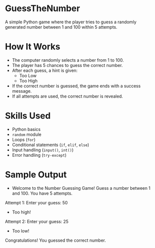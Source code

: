 # GuessTheNumber

A simple Python game where the player tries to guess a randomly generated number between 1 and 100 within 5 attempts.

# How It Works

- The computer randomly selects a number from 1 to 100.
- The player has 5 chances to guess the correct number.
- After each guess, a hint is given:
  - Too Low
  - Too High
- If the correct number is guessed, the game ends with a success message.
- If all attempts are used, the correct number is revealed.

# Skills Used

- Python basics
- `random` module
- Loops (`for`)
- Conditional statements (`if`, `elif`, `else`)
- Input handling (`input()`, `int()`)
- Error handling (`try-except`)

# Sample Output
- Welcome to the Number Guessing Game!
Guess a number between 1 and 100. You have 5 attempts.

Attempt 1: Enter your guess: 50
- Too high!

Attempt 2: Enter your guess: 25
- Too low!

Congratulations! You guessed the correct number.
